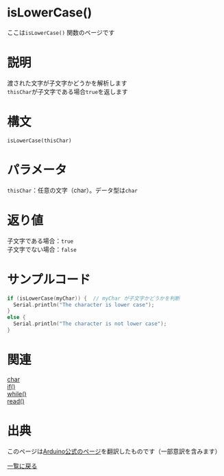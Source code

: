 # isLowerCase()

ここは`isLowerCase()` 関数のページです

# 説明

渡された文字が子文字かどうかを解析します  
`thisChar`が子文字である場合`true`を返します

# 構文

`isLowerCase(thisChar)`

# パラメータ

`thisChar`：任意の文字（char）。データ型は`char`

# 返り値

子文字である場合：`true`  
子文字でない場合：`false`  

# サンプルコード

```cpp
if (isLowerCase(myChar)) {  // myChar が子文字かどうかを判断
  Serial.println("The character is lower case");
}
else {
  Serial.println("The character is not lower case");
}
```

# 関連

[char](./../../../constant/char)  
[if()](./../../../structure/control_structure/if)  
[while()](./../../../structure/control_structure/while)  
[read()](./../../Communication/Serial/read)  

# 出典

このページは[Arduino公式のページ](https://www.arduino.cc/reference/en/language/functions/characters/islowercase/)を翻訳したものです（一部意訳を含みます）

[一覧に戻る](https://docs.nchlab.net/Arduino/ref/)  
